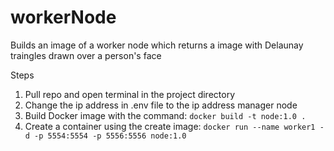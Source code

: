 # workerNode
Builds an image of a worker node which returns a image with Delaunay traingles drawn over a person's face


Steps

1. Pull repo and open terminal in the project directory
2. Change the ip address in .env file to the ip address manager node
3. Build Docker image with the command: 
 `docker build -t node:1.0 .`
5. Create a container using the create image: `docker run --name worker1 -d -p 5554:5554 -p 5556:5556 node:1.0`
